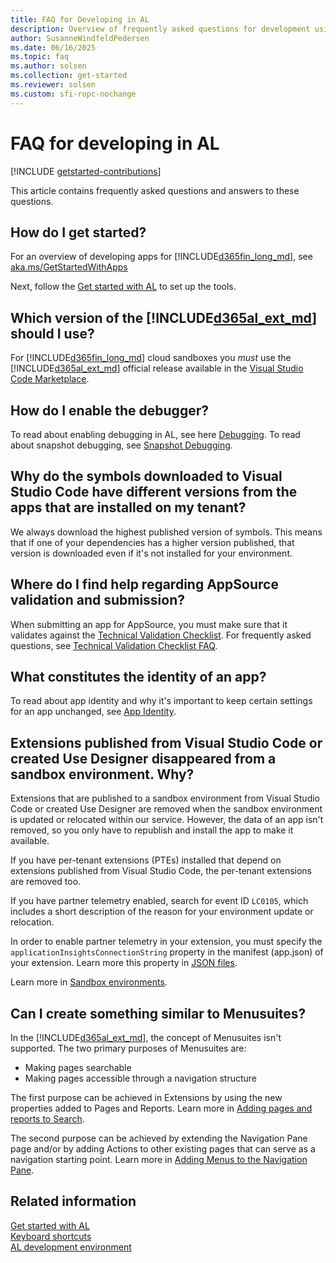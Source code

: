 ```yaml
---
title: FAQ for Developing in AL
description: Overview of frequently asked questions for development using the AL language.
author: SusanneWindfeldPedersen
ms.date: 06/16/2025
ms.topic: faq
ms.author: solsen
ms.collection: get-started
ms.reviewer: solsen
ms.custom: sfi-ropc-nochange
---
```


# FAQ for developing in AL

[!INCLUDE [getstarted-contributions](includes/getstarted-contributions.md)]

This article contains frequently asked questions and answers to these questions. 

## How do I get started?

For an overview of developing apps for [!INCLUDE[d365fin_long_md](includes/d365fin_long_md.md)], see [aka.ms/GetStartedWithApps](./readiness/get-started.md)

Next, follow the [Get started with AL](devenv-get-started.md) to set up the tools.

## Which version of the [!INCLUDE[d365al_ext_md](../includes/d365al_ext_md.md)] should I use?

For [!INCLUDE[d365fin_long_md](includes/d365fin_long_md.md)] cloud sandboxes you *must* use the [!INCLUDE[d365al_ext_md](../includes/d365al_ext_md.md)] official release available in the [Visual Studio Code Marketplace](https://marketplace.visualstudio.com/vscode).

## How do I enable the debugger?

To read about enabling debugging in AL, see here [Debugging](devenv-debugging.md). To read about snapshot debugging, see [Snapshot Debugging](devenv-snapshot-debugging.md).

## Why do the symbols downloaded to Visual Studio Code have different versions from the apps that are installed on my tenant?

We always download the highest published version of symbols. This means that if one of your dependencies has a higher version published, that version is downloaded even if it's not installed for your environment.

## Where do I find help regarding AppSource validation and submission?

When submitting an app for AppSource, you must make sure that it validates against the [Technical Validation Checklist](devenv-checklist-submission.md). For frequently asked questions, see [Technical Validation Checklist FAQ](devenv-checklist-submission-faq.md).

## What constitutes the identity of an app?

To read about app identity and why it's important to keep certain settings for an app unchanged, see [App Identity](devenv-app-identity.md).

## Extensions published from Visual Studio Code or created Use Designer disappeared from a sandbox environment. Why?

Extensions that are published to a sandbox environment from Visual Studio Code or created Use Designer are removed when the sandbox environment is updated or relocated within our service. However, the data of an app isn't removed, so you only have to republish and install the app to make it available.

If you have per-tenant extensions (PTEs) installed that depend on extensions published from Visual Studio Code, the per-tenant extensions are removed too.

If you have partner telemetry enabled, search for event ID `LC0105`, which includes a short description of the reason for your environment update or relocation.

In order to enable partner telemetry in your extension, you must specify the `applicationInsightsConnectionString` property in the manifest (app.json) of your extension. Learn more this property in [JSON files](devenv-json-files.md).

Learn more in [Sandbox environments](../administration/environment-types.md).

## Can I create something similar to Menusuites?

In the [!INCLUDE[d365al_ext_md](../includes/d365al_ext_md.md)], the concept of Menusuites isn't supported. The two primary purposes of Menusuites are:

- Making pages searchable
- Making pages accessible through a navigation structure

The first purpose can be achieved in Extensions by using the new properties added to Pages and Reports. Learn more in [Adding pages and reports to Search](devenv-al-menusuite-functionality.md).

The second purpose can be achieved by extending the Navigation Pane page and/or by adding Actions to other existing pages that can serve as a navigation starting point. Learn more in [Adding Menus to the Navigation Pane](devenv-adding-menus-to-navigation-pane.md).

## Related information

[Get started with AL](devenv-get-started.md)  
[Keyboard shortcuts](devenv-keyboard-shortcuts.md)    
[AL development environment](devenv-reference-overview.md)
